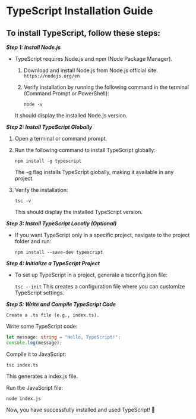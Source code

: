 # TypeScript Installation Guide 

## To install TypeScript, follow these steps:

***Step 1: Install Node.js***

- TypeScript requires Node.js and npm (Node Package Manager).

    1. Download and install Node.js from Node.js official site.
        ```https://nodejs.org/en```

    2. Verify installation by running the following command in the terminal (Command Prompt or PowerShell):

        ```node -v```

    It should display the installed Node.js version.

***Step 2: Install TypeScript Globally***  

1. Open a terminal or command prompt.

2. Run the following command to install TypeScript globally:

    ```npm install -g typescript```

    The -g flag installs TypeScript globally, making it available in any project.

3. Verify the installation:

    ```tsc -v```

    This should display the installed TypeScript version.

***Step 3: Install TypeScript Locally (Optional)***

- If you want TypeScript only in a specific project, navigate to the project folder and run:

    ```npm install --save-dev typescript```

***Step 4: Initialize a TypeScript Project***

- To set up TypeScript in a project, generate a tsconfig.json file:

    ```tsc --init```
This creates a configuration file where you can customize TypeScript settings.

***Step 5: Write and Compile TypeScript Code***

 ```Create a .ts file (e.g., index.ts).```

Write some TypeScript code:

```ts
let message: string = "Hello, TypeScript!";
console.log(message);
```
Compile it to JavaScript:

```tsc index.ts```

This generates a index.js file.

Run the JavaScript file:

```node index.js```

Now, you have successfully installed and used TypeScript! 🚀